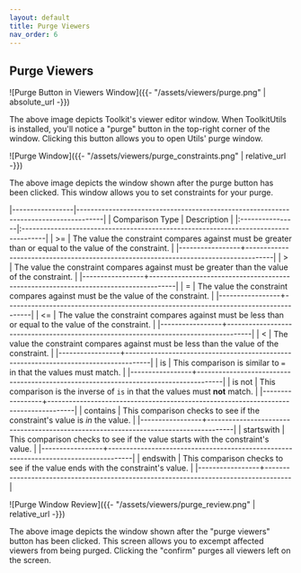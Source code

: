 ```yaml
---
layout: default
title: Purge Viewers
nav_order: 6
---
```


## Purge Viewers

![Purge Button in Viewers Window]({{- "/assets/viewers/purge.png" | absolute_url -}})

The above image depicts Toolkit's viewer editor window. When ToolkitUtils
is installed, you'll notice a "purge" button in the top-right corner of
the window. Clicking this button allows you to open Utils' purge window.

![Purge Window]({{- "/assets/viewers/purge_constraints.png" | relative_url -}})

The above image depicts the window shown after the purge button has been
clicked. This window allows you to set constraints for your purge.

|-----------------|-------------------------------------------------------------------------------------|
| Comparison Type | Description                                                                         |
|:----------------|:------------------------------------------------------------------------------------|
| >=              | The value the constraint compares against must be greater than or equal to the value of the constraint. |
|-----------------+-------------------------------------------------------------------------------------|
| >               | The value the constraint compares against must be greater than the value of the constraint.             |
|-----------------+-------------------------------------------------------------------------------------|
| =               | The value the constraint compares against must be the value of the constraint.      |
|-----------------+-------------------------------------------------------------------------------------|
| <=              | The value the constraint compares against must be less than or equal to the value of the constraint.    |
|-----------------+-------------------------------------------------------------------------------------|
| <               | The value the constraint compares against must be less than the value of the constraint.                |
|-----------------+-------------------------------------------------------------------------------------|
| is              | This comparison is similar to `=` in that the values must match.                    |
|-----------------+-------------------------------------------------------------------------------------|
| is not          | This comparison is the inverse of `is` in that the values must **not** match.       |
|-----------------+-------------------------------------------------------------------------------------|
| contains        | This comparison checks to see if the constraint's value is _in_ the value.          |
|-----------------+-------------------------------------------------------------------------------------|
| startswith      | This comparison checks to see if the value starts with the constraint's value.      |
|-----------------+-------------------------------------------------------------------------------------|
| endswith        | This comparison checks to see if the value ends with the constraint's value.        |
|-----------------+-------------------------------------------------------------------------------------|

![Purge Window Review]({{- "/assets/viewers/purge_review.png" | relative_url -}})

The above image depicts the window shown after the "purge viewers" button
has been clicked. This screen allows you to excempt affected viewers from
being purged. Clicking the "confirm" purges all viewers left on the screen.
